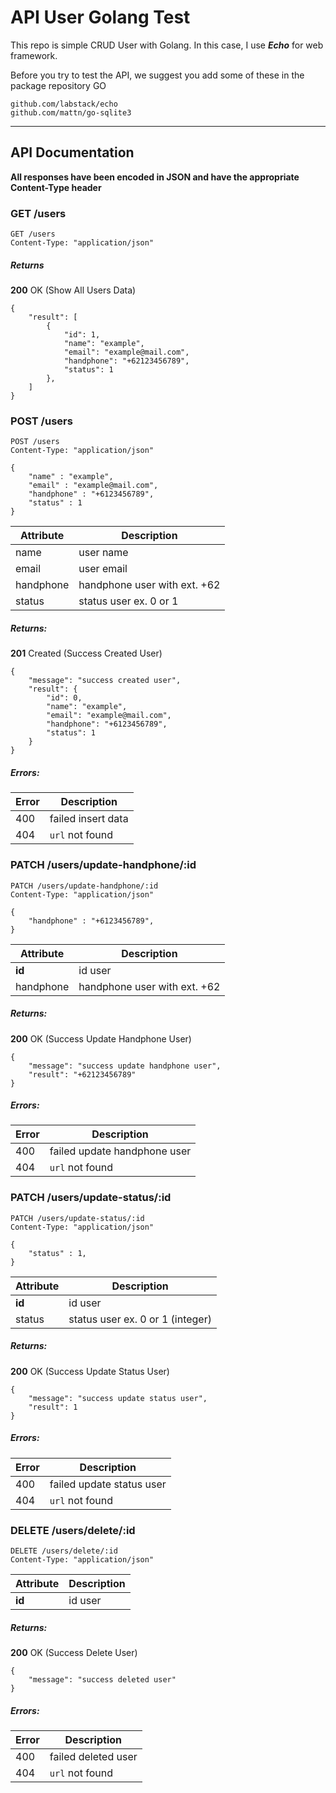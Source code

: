 API User Golang Test
====================

This repo is simple CRUD User with Golang. In this case, I use ***Echo*** for web framework.

Before you try to test the API, we suggest you add some of these in the package repository GO

```
github.com/labstack/echo
github.com/mattn/go-sqlite3
```
-------------------------------------------------------------------------

## API Documentation

**All responses have been encoded in JSON and have the appropriate Content-Type header**

### GET /users

```
GET /users
Content-Type: "application/json"
```

##### Returns

**200** OK (Show All Users Data)

```
{
    "result": [
        {
            "id": 1,
            "name": "example",
            "email": "example@mail.com",
            "handphone": "+62123456789",
            "status": 1
        },
    ]
}
```


### POST /users

```
POST /users
Content-Type: "application/json"

{
	"name" : "example",
	"email" : "example@mail.com",
	"handphone" : "+6123456789",
	"status" : 1
}
```

Attribute | Description
--------- | -----------
name      | user name
email     | user email
handphone | handphone user with ext. +62
status    | status user ex. 0 or 1

##### Returns:

**201** Created (Success Created User)

```
{
    "message": "success created user",
    "result": {
        "id": 0,
        "name": "example",
        "email": "example@mail.com",
        "handphone": "+6123456789",
        "status": 1
    }
}
```

##### Errors:

Error | Description
----- | ------------
400   | failed insert data
404   | ```url``` not found 


### PATCH /users/update-handphone/:id

```
PATCH /users/update-handphone/:id
Content-Type: "application/json"

{
	"handphone" : "+6123456789",
}
```

Attribute | Description
--------- | -----------
**id**    | id user
handphone | handphone user with ext. +62

##### Returns:

**200** OK (Success Update Handphone User)

```
{
    "message": "success update handphone user",
    "result": "+62123456789"
}
```

##### Errors:

Error | Description
----- | ------------
400   | failed update handphone user
404   | ```url``` not found 


### PATCH /users/update-status/:id

```
PATCH /users/update-status/:id
Content-Type: "application/json"

{
	"status" : 1,
}
```

Attribute | Description
--------- | -----------
**id**    | id user
status    | status user ex. 0 or 1 (integer)

##### Returns:

**200** OK (Success Update Status User)

```
{
    "message": "success update status user",
    "result": 1
}
```

##### Errors:

Error | Description
----- | ------------
400   | failed update status user
404   | ```url``` not found 


### DELETE /users/delete/:id

```
DELETE /users/delete/:id
Content-Type: "application/json"
```

Attribute | Description
--------- | -----------
**id**    | id user

##### Returns:

**200** OK (Success Delete User)

```
{
    "message": "success deleted user"
}
```

##### Errors:

Error | Description
----- | ------------
400   | failed deleted user
404   | ```url``` not found 
